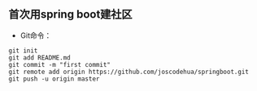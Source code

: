 ## 首次用spring boot建社区
* Git命令：
```
git init
git add README.md
git commit -m "first commit"
git remote add origin https://github.com/joscodehua/springboot.git
git push -u origin master
```

